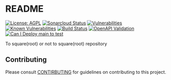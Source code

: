 # README

[![License: AGPL](https://img.shields.io/badge/License-AGPL-blue.svg)](https://github.com/gotreasa/to-square-root-or-not-to-square-root/blob/main/LICENSE)
[![Sonarcloud Status](https://sonarcloud.io/api/project_badges/measure?project=gotreasa_to-square-root-or-not-to-square-root&metric=alert_status)](https://sonarcloud.io/dashboard?id=gotreasa_to-square-root-or-not-to-square-root)
[![Vulnerabilities](https://sonarcloud.io/api/project_badges/measure?project=gotreasa_to-square-root-or-not-to-square-root&metric=vulnerabilities)](https://sonarcloud.io/summary/new_code?id=gotreasa_to-square-root-or-not-to-square-root)
[![Known Vulnerabilities](https://snyk.io/test/github/gotreasa/to-square-root-or-not-to-square-root/badge.svg)](https://snyk.io/test/github/gotreasa/to-square-root-or-not-to-square-root)
[![Build Status](https://github.com/gotreasa/to-square-root-or-not-to-square-root/actions/workflows/pipeline.yml/badge.svg)](https://github.com/gotreasa/to-square-root-or-not-to-square-root/actions/workflows/pipeline.yml)
[![OpenAPI Validation](https://validator.swagger.io/validator?url=https://raw.githubusercontent.com/gotreasa/to-square-root-or-not-to-square-root/main/openapi.yaml)](https://editor.swagger.io/?url=https://raw.githubusercontent.com/gotreasa/to-square-root-or-not-to-square-root/main/openapi.yaml)
[![Can I Deploy main to test](https://gotreasa.pactflow.io/pacticipants/to-square-root-or-not-to-square-root_app/branches/main/latest-version/can-i-deploy/to-environment/test/badge)](https://gotreasa.pactflow.io/hal-browser/browser.html#https://gotreasa.pactflow.io/pacticipants/to-square-root-or-not-to-square-root_app/branches/main/latest-version/can-i-deploy/to-environment/test/badge)

To square(root) or not to square(root) repository

## Contributing

Please consult [CONTIRBUTING](./CONTRIBUTING.md) for guidelines on contributing to this project.
